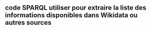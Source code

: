 ## code SPARQL utiliser pour extraire la liste des informations disponibles dans Wikidata ou autres sources
